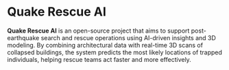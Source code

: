 # Quake Rescue AI

**Quake Rescue AI** is an open-source project that aims to support post-earthquake search and rescue operations using AI-driven insights and 3D modeling. By combining architectural data with real-time 3D scans of collapsed buildings, the system predicts the most likely locations of trapped individuals, helping rescue teams act faster and more effectively.
